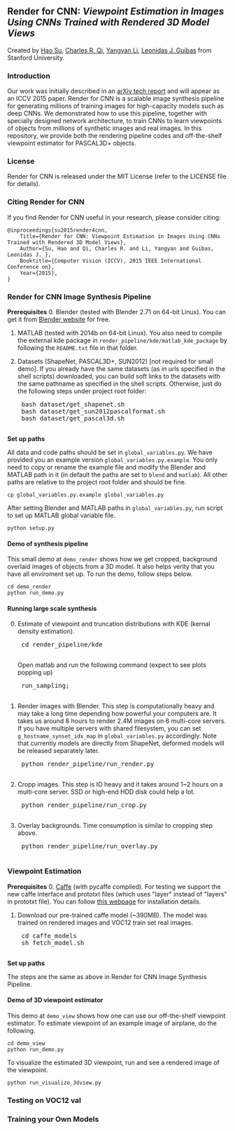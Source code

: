 ## Render for CNN: *Viewpoint Estimation in Images Using CNNs Trained with Rendered 3D Model Views*
Created by <a href="http://ai.stanford.edu/~haosu/" target="_blank">Hao Su</a>, <a href="http://web.stanford.edu/~rqi/" target="_blank">Charles R. Qi</a>, <a href="http://web.stanford.edu/~yangyan/" target="_blank">Yangyan Li</a>, <a href="http://geometry.stanford.edu/member/guibas/" target="_blank">Leonidas J. Guibas</a> from Stanford University.

### Introduction

Our work was initially described in an [arXiv tech report](http://arxiv.org/abs/1505.05641) and will appear as an ICCV 2015 paper. Render for CNN is a scalable image synthesis pipeline for generating millions of training images for high-capacity models such as deep CNNs. We demonstrated how to use this pipeline, together with specially designed network architecture, to train CNNs to learn viewpoints of objects from millions of synthetic images and real images. In this repository, we provide both the rendering pipeline codes and off-the-shelf viewpoint estimator for PASCAL3D+ objects.


### License

Render for CNN is released under the MIT License (refer to the LICENSE file for details).


### Citing Render for CNN
If you find Render for CNN useful in your research, please consider citing:

    @inproceedings{su2015render4cnn,
        Title={Render for CNN: Viewpoint Estimation in Images Using CNNs Trained with Rendered 3D Model Views},
        Author={Su, Hao and Qi, Charles R. and Li, Yangyan and Guibas, Leonidas J. },
        Booktitle={Computer Vision (ICCV), 2015 IEEE International Conference on},
        Year={2015},
    }

###  Render for CNN Image Synthesis Pipeline

**Prerequisites**
0. Blender (tested with Blender 2.71 on 64-bit Linux). You can get it from <a href="http://www.blender.org/features/past-releases/2-71/" target="_blank">Blender website</a> for free.
1. MATLAB (tested with 2014b on 64-bit Linux). You also need to compile the external kde package in `render_pipeline/kde/matlab_kde_package` by following the `README.txt` file in that folder.
2. Datasets (ShapeNet, PASCAL3D+, SUN2012) [not required for small demo]. If you already have the same datasets (as in urls specified in the shell scripts) downloaded, you can build soft links to the datasets with the same pathname as specified in the shell scripts. Otherwise, just do the following steps under project root folder:

    <pre>
    bash dataset/get_shapenet.sh
    bash dataset/get_sun2012pascalformat.sh
    bash dataset/get_pascal3d.sh
    </pre>
    
**Set up paths**

All data and code paths should be set in `global_variables.py`. We have provided you an example version `global_variables.py.example`. You only need to copy or rename the example file and modify the Blender and MATLAB path in it (in default the paths are set to `blend` and `matlab`). All other paths are relative to the project root folder and should be fine.

	cp global_variables.py.example global_variables.py
    
After setting Blender and MATLAB paths in `global_variables.py`, run script to set up MATLAB global variable file.

	python setup.py

#### Demo of synthesis pipeline
This small demo at `demo_render` shows how we get cropped, background overlaid images of objects from a 3D model. It also helps verity that you have all enviroment set up. To run the demo, follow steps below.

	cd demo_render
    python run_demo.py

#### Running large scale synthesis

0. Estimate of viewpoint and truncation distributions with KDE (kernal density estimation).
	
    <pre>
    cd render_pipeline/kde
    </pre>
    
    Open matlab and run the following command (expect to see plots popping up)
    
    <pre>
    run_sampling;
    </pre>
    
1. Render images with Blender. This step is computationally heavy and may take a long time depending how powerful your computers are. It takes us around 8 hours to render 2.4M images on 6 multi-core servers. If you have multiple servers with shared filesystem, you can set `g_hostname_synset_idx_map` in `global_variables.py` accordingly. Note that currently models are directly from ShapeNet, deformed models will be released separately later. 
    
    <pre>
    python render_pipeline/run_render.py
    </pre>
    
2. Cropp images. This step is IO heavy and it takes around 1~2 hours on a multi-core server. SSD or high-end HDD disk could help a lot.
    
    <pre>
    python render_pipeline/run_crop.py
    </pre>
    
3. Overlay backgrounds. Time consumption is similar to cropping step above.
   
    <pre>
    python render_pipeline/run_overlay.py
    </pre>

### Viewpoint Estimation
**Prerequisites**
0. <a href="https://github.com/BVLC/caffe" target="_blank">Caffe</a> (with pycaffe compiled). For testing we support the new caffe interface and prototxt files (which uses "layer" instead of "layers" in prototxt file). You can follow <a href="http://caffe.berkeleyvision.org/installation.html" target="_blank">this webpage</a> for installation details.
1. Download our pre-trained caffe model (~390MB). The model was trained on rendered images and VOC12 train set real images.

    <pre>
    cd caffe_models
    sh fetch_model.sh
    </pre>
    
**Set up paths**

The steps are the same as above in Render for CNN Image Synthesis Pipeline.

#### Demo of 3D viewpoint estimator
This demo at `demo_view` shows how one can use our off-the-shelf viewpoint estimator. To estimate viewpoint of an example image of airplane, do the following.

    cd demo_view
    python run_demo.py

To visualize the estimated 3D viewpoint, run and see a rendered image of the viewpoint.

    python run_visualize_3dview.py


### Testing on VOC12 val

### Training your Own Models
